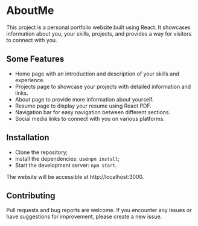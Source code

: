 # AboutMe

This project is a personal portfolio website built using React. It showcases information about you, your skills, projects, and provides a way for visitors to connect with you.

## Some Features

- Home page with an introduction and description of your skills and experience.
- Projects page to showcase your projects with detailed information and links.
- About page to provide more information about yourself.
- Resume page to display your resume using React PDF.
- Navigation bar for easy navigation between different sections.
- Social media links to connect with you on various platforms.

## Installation

- Clone the repository;
- Install the dependencies: use`npm install`;
- Start the development server: `npm start`.

The website will be accessible at http://localhost:3000.

## Contributing
Pull requests and bug reports are welcome. If you encounter any issues or have suggestions for improvement, please create a new issue.

